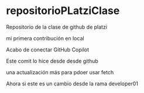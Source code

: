 # repositorioPLatziClase
Repositorio de la clase de github de platzi 

mi primera contribución en local

Acabo de conectar GitHub Copilot

Este comit lo hice desde desde github 

una actualización más para pdoer usar fetch 

Ahora si este es un cambio desde la rama developer01

